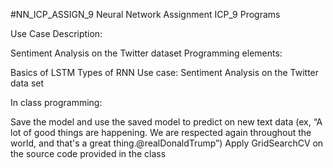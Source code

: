 #NN_ICP_ASSIGN_9
Neural Network Assignment ICP_9 Programs

Use Case Description:

Sentiment Analysis on the Twitter dataset
Programming elements:

Basics of LSTM
Types of RNN
Use case: Sentiment Analysis on the Twitter data set

In class programming:

Save the model and use the saved model to predict on new text data (ex, “A lot of good things are happening. We are respected again throughout the world, and that's a great thing.@realDonaldTrump”)
Apply GridSearchCV on the source code provided in the class
